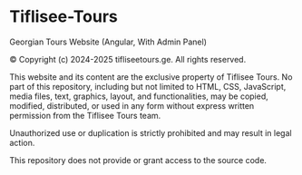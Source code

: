 # Tiflisee-Tours
Georgian Tours Website (Angular, With Admin Panel)

© Copyright (c) 2024-2025 tifliseetours.ge. All rights reserved.

This website and its content are the exclusive property of Tiflisee Tours. No part of this repository, including but not limited to HTML, CSS, JavaScript, media files, text, graphics, layout, and functionalities, may be copied, modified, distributed, or used in any form without express written permission from the Tiflisee Tours team.

Unauthorized use or duplication is strictly prohibited and may result in legal action.

This repository does not provide or grant access to the source code.

